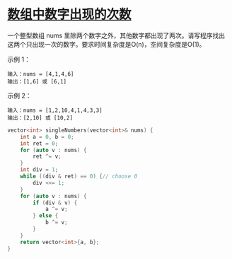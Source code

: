 # [数组中数字出现的次数](https://leetcode-cn.com/problems/shu-zu-zhong-shu-zi-chu-xian-de-ci-shu-lcof/)
一个整型数组 nums 里除两个数字之外，其他数字都出现了两次。请写程序找出这两个只出现一次的数字。要求时间复杂度是O(n)，空间复杂度是O(1)。

示例 1：
```
输入：nums = [4,1,4,6]
输出：[1,6] 或 [6,1]
```
示例 2：
```
输入：nums = [1,2,10,4,1,4,3,3]
输出：[2,10] 或 [10,2]
```
```c++
vector<int> singleNumbers(vector<int>& nums) {
    int a = 0, b = 0;
    int ret = 0;
    for (auto v : nums) {
        ret ^= v;
    }
    int div = 1;
    while ((div & ret) == 0) {// choose 0
        div <<= 1;
    }
    for (auto v : nums) {
        if (div & v) {
            a ^= v;
        } else {
            b ^= v;
        }
    }
    return vector<int>{a, b};
}
```











































